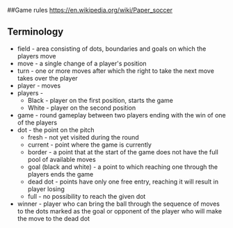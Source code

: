 
##Game rules
https://en.wikipedia.org/wiki/Paper_soccer

## Terminology
* field - area consisting of dots, boundaries and goals on which the players move
* move - a single change of a player's position
* turn - one or more moves after which the right to take the next move takes over the player
* player - moves
* players - 
    * Black - player on the first position, starts the game
    * White - player on the second position
* game - round gameplay between two players ending with the win of one of the players
* dot -  the point on the pitch
    * fresh - not yet visited during the round
    * current - point where the game is currently
    * border - a point that at the start of the game does not have the full pool of available moves
    * goal (black and white) - a point to which reaching one through the players ends the game
    * dead dot - points have only one free entry, reaching it will result in player losing
    * full - no possibility to reach the given dot
* winner - player who can bring the ball through the sequence of moves
           to the dots marked as the goal or opponent of the player who will make the move to the dead dot